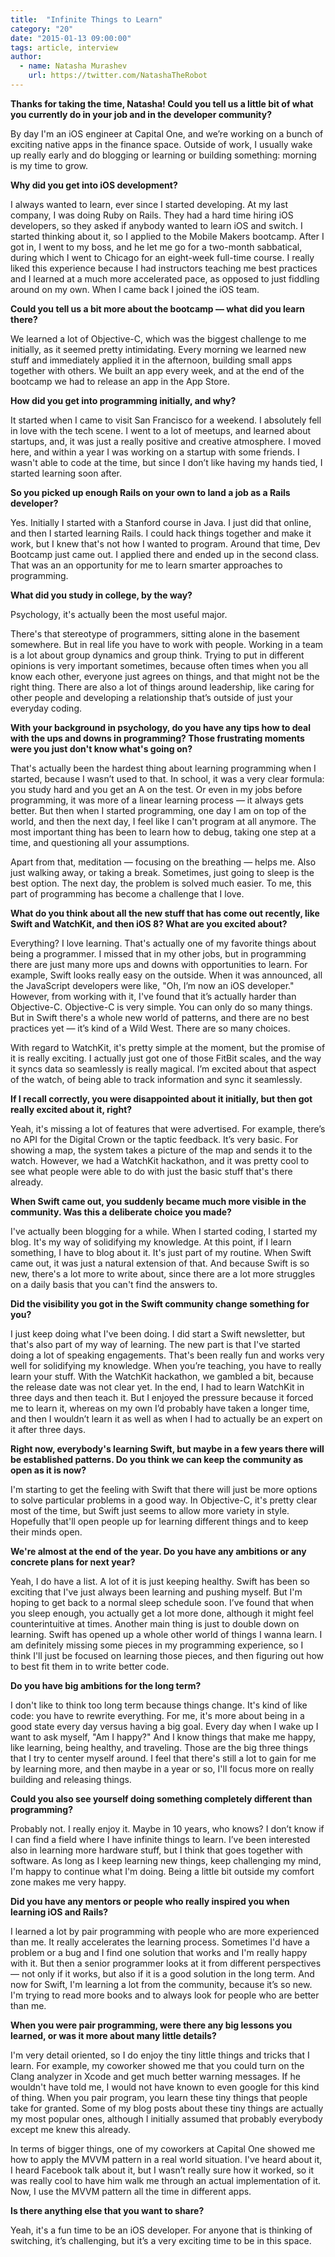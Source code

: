 ```yaml
---
title:  "Infinite Things to Learn"
category: "20"
date: "2015-01-13 09:00:00"
tags: article, interview
author:
  - name: Natasha Murashev
    url: https://twitter.com/NatashaTheRobot
---
```


**Thanks for taking the time, Natasha! Could you tell us a little bit of what you currently do in your job and in the developer community?**

By day I'm an iOS engineer at Capital One, and we’re working on a bunch of exciting native apps in the finance space. Outside of work, I usually wake up really early and do blogging or learning or building something: morning is my time to grow.

**Why did you get into iOS development?**

I always wanted to learn, ever since I started developing. At my last company, I was doing Ruby on Rails. They had a hard time hiring iOS developers, so they asked if anybody wanted to learn iOS and switch. I started thinking about it, so I applied to the Mobile Makers bootcamp. After I got in, I went to my boss, and he let me go for a two-month sabbatical, during which I went to Chicago for an eight-week full-time course. I really liked this experience because I had instructors teaching me best practices and I learned at a much more accelerated pace, as opposed to just fiddling around on my own. When I came back I joined the iOS team.

**Could you tell us a bit more about the bootcamp — what did you learn there?**

We learned a lot of Objective-C, which was the biggest challenge to me initially, as it seemed pretty intimidating. Every morning we learned new stuff and immediately applied it in the afternoon, building small apps together with others. We built an app every week, and at the end of the bootcamp we had to release an app in the App Store.

**How did you get into programming initially, and why?**

It started when I came to visit San Francisco for a weekend. I absolutely fell in love with the tech scene. I went to a lot of meetups, and learned about startups, and, it was just a really positive and creative atmosphere. I moved here, and within a year I was working on a startup with some friends. I wasn't able to code at the time, but since I don’t like having my hands tied, I started learning soon after.

**So you picked up enough Rails on your own to land a job as a Rails developer?**

Yes. Initially I started with a Stanford course in Java. I just did that online, and then I started learning Rails. I could hack things together and make it work, but I knew that's not how I wanted to program. Around that time, Dev Bootcamp just came out. I applied there and ended up in the second class. That was an an opportunity for me to learn smarter approaches to programming.

**What did you study in college, by the way?**

Psychology, it's actually been the most useful major.

There's that stereotype of programmers, sitting alone in the basement somewhere. But in real life you have to work with people. Working in a team is a lot about group dynamics and group think. Trying to put in different opinions is very important sometimes, because often times when you all know each other, everyone just agrees on things, and that might not be the right thing. There are also a lot of things around leadership, like caring for other people and developing a relationship that’s outside of just your everyday coding.

**With your background in psychology, do you have any tips how to deal with the ups and downs in programming? Those frustrating moments were you just don't know what's going on?**

That's actually been the hardest thing about learning programming when I started, because I wasn’t used to that. In school, it was a very clear formula: you study hard and you get an A on the test. Or even in my jobs before programming, it was more of a linear learning process — it always gets better. But then when I started programming, one day I am on top of the world, and then the next day, I feel like I can't program at all anymore. The most important thing has been to learn how to debug, taking one step at a time, and questioning all your assumptions.

Apart from that, meditation — focusing on the breathing — helps me. Also just walking away, or taking a break. Sometimes, just going to sleep is the best option. The next day, the problem is solved much easier. To me, this part of programming has become a challenge that I love.

**What do you think about all the new stuff that has come out recently, like Swift and WatchKit, and then iOS 8? What are you excited about?**

Everything? I love learning. That's actually one of my favorite things about being a programmer. I missed that in my other jobs, but in programming there are just many more ups and downs with opportunities to learn. For example, Swift looks really easy on the outside. When it was announced, all the JavaScript developers were like, "Oh, I’m now an iOS developer." However, from working with it, I've found that it’s actually harder than Objective-C. Objective-C is very simple. You can only do so many things. But in Swift there's a whole new world of patterns, and there are no best practices yet — it’s kind of a Wild West. There are so many choices.

With regard to WatchKit, it's pretty simple at the moment, but the promise of it is really exciting. I actually just got one of those FitBit scales, and the way it syncs data so seamlessly is really magical. I’m excited about that aspect of the watch, of being able to track information and sync it seamlessly.

**If I recall correctly, you were disappointed about it initially, but then got really excited about it, right?**

Yeah, it's missing a lot of features that were advertised. For example, there’s no API for the Digital Crown or the taptic feedback. It’s very basic. For showing a map, the system takes a picture of the map and sends it to the watch. However, we had a WatchKit hackathon, and it was pretty cool to see what people were able to do with just the basic stuff that's there already.

**When Swift came out, you suddenly became much more visible in the community. Was this a deliberate choice you made?**

I've actually been blogging for a while. When I started coding, I started my blog. It's my way of solidifying my knowledge. At this point, if I learn something, I have to blog about it. It's just part of my routine. When Swift came out, it was just a natural extension of that. And because Swift is so new, there's a lot more to write about, since there are a lot more struggles on a daily basis that you can't find the answers to.

**Did the visibility you got in the Swift community change something for you?**

I just keep doing what I've been doing. I did start a Swift newsletter, but that's also part of my way of learning. The new part is that I've started doing a lot of speaking engagements. That's been really fun and works very well for solidifying my knowledge. When you’re teaching, you have to really learn your stuff. With the WatchKit hackathon, we gambled a bit, because the release date was not clear yet. In the end, I had to learn WatchKit in three days and then teach it. But I enjoyed the pressure because it forced me to learn it, whereas on my own I’d probably have taken a longer time, and then I wouldn’t learn it as well as when I had to actually be an expert on it after three days.

**Right now, everybody's learning Swift, but maybe in a few years there will be established patterns. Do you think we can keep the community as open as it is now?**

I'm starting to get the feeling with Swift that there will just be more options to solve particular problems in a good way. In Objective-C, it's pretty clear most of the time, but Swift just seems to allow more variety in style. Hopefully that'll open people up for learning different things and to keep their minds open.

**We're almost at the end of the year. Do you have any ambitions or any concrete plans for next year?**

Yeah, I do have a list. A lot of it is just keeping healthy. Swift has been so exciting that I've just always been learning and pushing myself. But I'm hoping to get back to a normal sleep schedule soon. I’ve found that when you sleep enough, you actually get a lot more done, although it might feel counterintuitive at times. Another main thing is just to double down on learning. Swift has opened up a whole other world of things I wanna learn. I am definitely missing some pieces in my programming experience, so I think I'll just be focused on learning those pieces, and then figuring out how to best fit them in to write better code.

**Do you have big ambitions for the long term?**

I don't like to think too long term because things change. It's kind of like code: you have to rewrite everything. For me, it's more about being in a good state every day versus having a big goal. Every day when I wake up I want to ask myself, "Am I happy?" And I know things that make me happy, like learning, being healthy, and traveling. Those are the big three things that I try to center myself around. I feel that there's still a lot to gain for me by learning more, and then maybe in a year or so, I'll focus more on really building and releasing things.

**Could you also see yourself doing something completely different than programming?**

Probably not. I really enjoy it. Maybe in 10 years, who knows? I don’t know if I can find a field where I have infinite things to learn. I’ve been interested also in learning more hardware stuff, but I think that goes together with software. As long as I keep learning new things, keep challenging my mind, I'm happy to continue what I'm doing. Being a little bit outside my comfort zone makes me very happy.

**Did you have any mentors or people who really inspired you when learning iOS and Rails?**

I learned a lot by pair programming with people who are more experienced than me. It really accelerates the learning process. Sometimes I'd have a problem or a bug and I find one solution that works and I'm really happy with it. But then a senior programmer looks at it from different perspectives — not only if it works, but also if it is a good solution in the long term. And now for Swift, I'm learning a lot from the community, because it’s so new. I'm trying to read more books and to always look for people who are better than me.

**When you were pair programming, were there any big lessons you learned, or was it more about many little details?**

I'm very detail oriented, so I do enjoy the tiny little things and tricks that I learn. For example, my coworker showed me that you could turn on the Clang analyzer in Xcode and get much better warning messages. If he wouldn't have told me, I would not have known to even google for this kind of thing. When you pair program, you learn these tiny things that people take for granted. Some of my blog posts about these tiny things are actually my most popular ones, although I initially assumed that probably everybody except me knew this already.

In terms of bigger things, one of my coworkers at Capital One showed me how to apply the MVVM pattern in a real world situation. I've heard about it, I heard Facebook talk about it, but I wasn’t really sure how it worked, so it was really cool to have him walk me through an actual implementation of it. Now, I use the MVVM pattern all the time in different apps.

**Is there anything else that you want to share?**

Yeah, it's a fun time to be an iOS developer. For anyone that is thinking of switching, it’s challenging, but it’s a very exciting time to be in this space.
